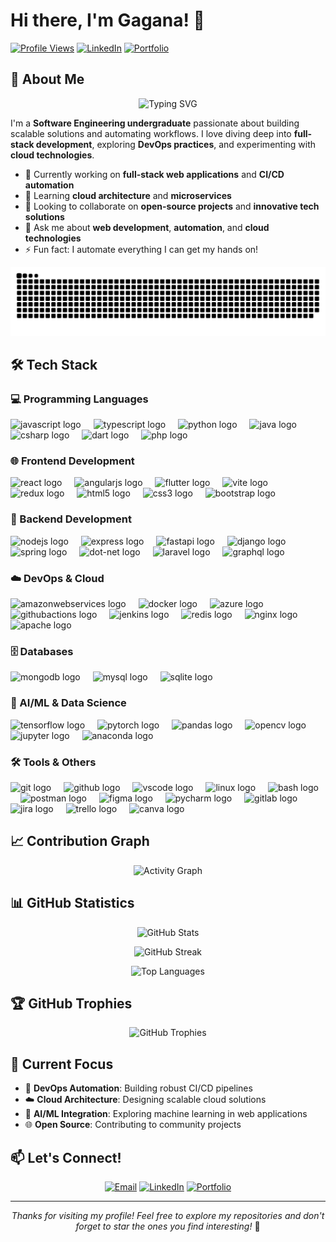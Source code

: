# Hi there, I'm Gagana! 👋

[![Profile Views](https://komarev.com/ghpvc/?username=iamgaganam&color=brightgreen)](https://github.com/iamgaganam)
[![LinkedIn](https://img.shields.io/badge/-LinkedIn-0077B5?style=flat&logo=linkedin&logoColor=white)](https://linkedin.com/in/yourprofile)
[![Portfolio](https://img.shields.io/badge/-Portfolio-000000?style=flat&logo=portfolio&logoColor=white)](https://yourportfolio.com)

## 🚀 About Me

<div align="center">
  <img src="https://readme-typing-svg.herokuapp.com?font=Fira+Code&pause=1000&color=BD93F9&center=true&vCenter=true&width=435&lines=Software+Developer;DevOps+Enthusiast;Full+Stack+Developer;" alt="Typing SVG" />
</div>

I'm a **Software Engineering undergraduate** passionate about building scalable solutions and automating workflows. I love diving deep into **full-stack development**, exploring **DevOps practices**, and experimenting with **cloud technologies**.

- 🔭 Currently working on **full-stack web applications** and **CI/CD automation**
- 🌱 Learning **cloud architecture** and **microservices**
- 👯 Looking to collaborate on **open-source projects** and **innovative tech solutions**
- 💬 Ask me about **web development**, **automation**, and **cloud technologies**
- ⚡ Fun fact: I automate everything I can get my hands on!

<picture>
  <source media="(prefers-color-scheme: dark)" srcset="https://raw.githubusercontent.com//iamgaganam/iamgaganam/output/github-snake-dark.svg" />
  <source media="(prefers-color-scheme: light)" srcset="https://raw.githubusercontent.com//iamgaganam//iamgaganam/output/github-snake.svg" />
  <img alt="github-snake" src="https://raw.githubusercontent.com//iamgaganam//iamgaganam/output/github-snake.svg" />
</picture>

## 🛠️ Tech Stack

### 💻 Programming Languages

<div align="left">
  <img src="https://cdn.jsdelivr.net/gh/devicons/devicon/icons/javascript/javascript-original.svg" height="40" alt="javascript logo" />
  <img width="12" />
  <img src="https://cdn.jsdelivr.net/gh/devicons/devicon/icons/typescript/typescript-original.svg" height="40" alt="typescript logo" />
  <img width="12" />
  <img src="https://skillicons.dev/icons?i=py" height="40" alt="python logo" />
  <img width="12" />
  <img src="https://skillicons.dev/icons?i=java" height="40" alt="java logo" />
  <img width="12" />
  <img src="https://cdn.jsdelivr.net/gh/devicons/devicon/icons/csharp/csharp-original.svg" height="40" alt="csharp logo" />
  <img width="12" />
  <img src="https://cdn.simpleicons.org/dart/0175C2" height="40" alt="dart logo" />
  <img width="12" />
  <img src="https://cdn.jsdelivr.net/gh/devicons/devicon/icons/php/php-original.svg" height="40" alt="php logo" />
</div>

### 🌐 Frontend Development

<div align="left">
  <img src="https://cdn.simpleicons.org/react/61DAFB" height="40" alt="react logo" />
  <img width="12" />
  <img src="https://cdn.jsdelivr.net/gh/devicons/devicon/icons/angularjs/angularjs-original.svg" height="40" alt="angularjs logo" />
  <img width="12" />
  <img src="https://cdn.simpleicons.org/flutter/02569B" height="40" alt="flutter logo" />
  <img width="12" />
  <img src="https://skillicons.dev/icons?i=vite" height="40" alt="vite logo" />
  <img width="12" />
  <img src="https://cdn.jsdelivr.net/gh/devicons/devicon/icons/redux/redux-original.svg" height="40" alt="redux logo" />
  <img width="12" />
  <img src="https://cdn.jsdelivr.net/gh/devicons/devicon/icons/html5/html5-original.svg" height="40" alt="html5 logo" />
  <img width="12" />
  <img src="https://cdn.jsdelivr.net/gh/devicons/devicon/icons/css3/css3-original.svg" height="40" alt="css3 logo" />
  <img width="12" />
  <img src="https://skillicons.dev/icons?i=bootstrap" height="40" alt="bootstrap logo" />
</div>

### 🔧 Backend Development

<div align="left">
  <img src="https://skillicons.dev/icons?i=nodejs" height="40" alt="nodejs logo" />
  <img width="12" />
  <img src="https://cdn.simpleicons.org/express/000000" height="40" alt="express logo" />
  <img width="12" />
  <img src="https://cdn.jsdelivr.net/gh/devicons/devicon/icons/fastapi/fastapi-original.svg" height="40" alt="fastapi logo" />
  <img width="12" />
  <img src="https://cdn.simpleicons.org/django/092E20" height="40" alt="django logo" />
  <img width="12" />
  <img src="https://skillicons.dev/icons?i=spring" height="40" alt="spring logo" />
  <img width="12" />
  <img src="https://cdn.simpleicons.org/dotnet/512BD4" height="40" alt="dot-net logo" />
  <img width="12" />
  <img src="https://cdn.jsdelivr.net/gh/devicons/devicon/icons/laravel/laravel-original.svg" height="40" alt="laravel logo" />
  <img width="12" />
  <img src="https://cdn.simpleicons.org/graphql/E10098" height="40" alt="graphql logo" />
</div>

### ☁️ DevOps & Cloud

<div align="left">
  <img src="https://cdn.jsdelivr.net/gh/devicons/devicon/icons/amazonwebservices/amazonwebservices-line-wordmark.svg" height="40" alt="amazonwebservices logo" />
  <img width="12" />
  <img src="https://cdn.simpleicons.org/docker/2496ED" height="40" alt="docker logo" />
  <img width="12" />
  <img src="https://cdn.jsdelivr.net/gh/devicons/devicon/icons/azure/azure-original.svg" height="40" alt="azure logo" />
  <img width="12" />
  <img src="https://skillicons.dev/icons?i=githubactions" height="40" alt="githubactions logo" />
  <img width="12" />
  <img src="https://skillicons.dev/icons?i=jenkins" height="40" alt="jenkins logo" />
  <img width="12" />
  <img src="https://skillicons.dev/icons?i=redis" height="40" alt="redis logo" />
  <img width="12" />
  <img src="https://cdn.jsdelivr.net/gh/devicons/devicon/icons/nginx/nginx-original.svg" height="40" alt="nginx logo" />
  <img width="12" />
  <img src="https://cdn.simpleicons.org/apache/D22128" height="40" alt="apache logo" />
</div>

### 🗄️ Databases

<div align="left">
  <img src="https://cdn.simpleicons.org/mongodb/47A248" height="40" alt="mongodb logo" />
  <img width="12" />
  <img src="https://cdn.jsdelivr.net/gh/devicons/devicon/icons/mysql/mysql-original.svg" height="40" alt="mysql logo" />
  <img width="12" />
  <img src="https://skillicons.dev/icons?i=sqlite" height="40" alt="sqlite logo" />
</div>

### 🧠 AI/ML & Data Science

<div align="left">
  <img src="https://cdn.jsdelivr.net/gh/devicons/devicon/icons/tensorflow/tensorflow-original.svg" height="40" alt="tensorflow logo" />
  <img width="12" />
  <img src="https://skillicons.dev/icons?i=pytorch" height="40" alt="pytorch logo" />
  <img width="12" />
  <img src="https://cdn.jsdelivr.net/gh/devicons/devicon/icons/pandas/pandas-original.svg" height="40" alt="pandas logo" />
  <img width="12" />
  <img src="https://cdn.simpleicons.org/opencv/5C3EE8" height="40" alt="opencv logo" />
  <img width="12" />
  <img src="https://cdn.simpleicons.org/jupyter/F37626" height="40" alt="jupyter logo" />
  <img width="12" />
  <img src="https://cdn.jsdelivr.net/gh/devicons/devicon/icons/anaconda/anaconda-original.svg" height="40" alt="anaconda logo" />
</div>

### 🛠️ Tools & Others

<div align="left">
  <img src="https://skillicons.dev/icons?i=git" height="40" alt="git logo" />
  <img width="12" />
  <img src="https://cdn.jsdelivr.net/gh/devicons/devicon/icons/github/github-original.svg" height="40" alt="github logo" />
  <img width="12" />
  <img src="https://skillicons.dev/icons?i=vscode" height="40" alt="vscode logo" />
  <img width="12" />
  <img src="https://cdn.jsdelivr.net/gh/devicons/devicon/icons/linux/linux-original.svg" height="40" alt="linux logo" />
  <img width="12" />
  <img src="https://cdn.simpleicons.org/gnubash/4EAA25" height="40" alt="bash logo" />
  <img width="12" />
  <img src="https://skillicons.dev/icons?i=postman" height="40" alt="postman logo" />
  <img width="12" />
  <img src="https://cdn.jsdelivr.net/gh/devicons/devicon/icons/figma/figma-original.svg" height="40" alt="figma logo" />
  <img width="12" />
  <img src="https://cdn.simpleicons.org/pycharm/000000" height="40" alt="pycharm logo" />
  <img width="12" />
  <img src="https://cdn.jsdelivr.net/gh/devicons/devicon/icons/gitlab/gitlab-original.svg" height="40" alt="gitlab logo" />
  <img width="12" />
  <img src="https://cdn.simpleicons.org/jira/0052CC" height="40" alt="jira logo" />
  <img width="12" />
  <img src="https://cdn.simpleicons.org/trello/0052CC" height="40" alt="trello logo" />
  <img width="12" />
  <img src="https://cdn.simpleicons.org/canva/00C4CC" height="40" alt="canva logo" />
</div>

## 📈 Contribution Graph

<div align="center">
  
![Activity Graph](https://github-readme-activity-graph.vercel.app/graph?username=iamgaganam&bg_color=1a1b27&color=38bdae&line=70a5fd&point=bf91f3&area=true&hide_border=true)

</div>

## 📊 GitHub Statistics

<div align="center">
  
![GitHub Stats](https://github-readme-stats.vercel.app/api?username=iamgaganam&theme=tokyonight&hide_border=false&include_all_commits=true&count_private=true)

![GitHub Streak](https://nirzak-streak-stats.vercel.app/?user=iamgaganam&theme=tokyonight&hide_border=false)

![Top Languages](https://github-readme-stats.vercel.app/api/top-langs/?username=iamgaganam&theme=tokyonight&hide_border=false&include_all_commits=true&count_private=true&layout=compact)

</div>

## 🏆 GitHub Trophies

<div align="center">
  
![GitHub Trophies](https://github-profile-trophy.vercel.app/?username=iamgaganam&theme=tokyonight&no-frame=false&no-bg=false&margin-w=4)

</div>

## 🎯 Current Focus

- 🔄 **DevOps Automation**: Building robust CI/CD pipelines
- ☁️ **Cloud Architecture**: Designing scalable cloud solutions
- 🤖 **AI/ML Integration**: Exploring machine learning in web applications
- 🌐 **Open Source**: Contributing to community projects

## 📫 Let's Connect!

<div align="center">

[![Email](https://img.shields.io/badge/Email-D14836?style=for-the-badge&logo=gmail&logoColor=white)](mailto:gaganam220@gmail.com)
[![LinkedIn](https://img.shields.io/badge/LinkedIn-0077B5?style=for-the-badge&logo=linkedin&logoColor=white)](https://www.linkedin.com/in/gagana-methmal/)
[![Portfolio](https://img.shields.io/badge/Portfolio-000000?style=for-the-badge&logo=About.me&logoColor=white)](https://yourportfolio.com)


</div>

---

<div align="center">

_Thanks for visiting my profile! Feel free to explore my repositories and don't forget to star the ones you find interesting!_ 🌟

</div>
